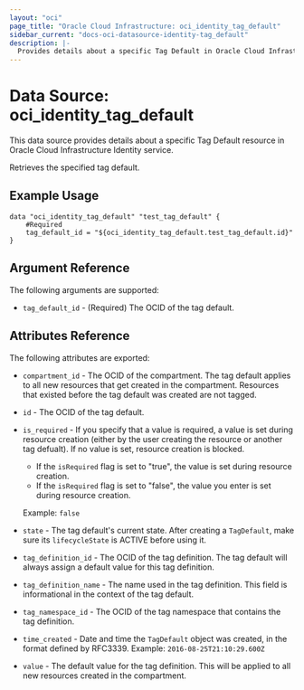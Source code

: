 ```yaml
---
layout: "oci"
page_title: "Oracle Cloud Infrastructure: oci_identity_tag_default"
sidebar_current: "docs-oci-datasource-identity-tag_default"
description: |-
  Provides details about a specific Tag Default in Oracle Cloud Infrastructure Identity service
---
```


# Data Source: oci_identity_tag_default
This data source provides details about a specific Tag Default resource in Oracle Cloud Infrastructure Identity service.

Retrieves the specified tag default.


## Example Usage

```hcl
data "oci_identity_tag_default" "test_tag_default" {
	#Required
	tag_default_id = "${oci_identity_tag_default.test_tag_default.id}"
}
```

## Argument Reference

The following arguments are supported:

* `tag_default_id` - (Required) The OCID of the tag default.


## Attributes Reference

The following attributes are exported:

* `compartment_id` - The OCID of the compartment. The tag default applies to all new resources that get created in the compartment. Resources that existed before the tag default was created are not tagged. 
* `id` - The OCID of the tag default.
* `is_required` - If you specify that a value is required, a value is set during resource creation (either by the  user creating the resource or another tag defualt). If no value is set, resource creation is  blocked.
	* If the `isRequired` flag is set to "true", the value is set during resource creation.
	* If the `isRequired` flag is set to "false", the value you enter is set during resource creation.

	Example: `false` 
* `state` - The tag default's current state. After creating a `TagDefault`, make sure its `lifecycleState` is ACTIVE before using it. 
* `tag_definition_id` - The OCID of the tag definition. The tag default will always assign a default value for this tag definition. 
* `tag_definition_name` - The name used in the tag definition. This field is informational in the context of the tag default. 
* `tag_namespace_id` - The OCID of the tag namespace that contains the tag definition. 
* `time_created` - Date and time the `TagDefault` object was created, in the format defined by RFC3339.  Example: `2016-08-25T21:10:29.600Z` 
* `value` - The default value for the tag definition. This will be applied to all new resources created in the compartment. 

